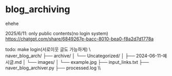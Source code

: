# blog_archiving
ehehe

2025/6/11: only public contents(no login system) 
https://chatgpt.com/share/6849267e-bacc-8010-bea0-f8a2d7d1778a

todo: make login(서로이웃 글도 가능하게)
\\\
naver_blog_arch/
├── archive/
│   └── Uncategorized/
│       ├── 2024-06-11-예시글.md
│       └── images/
│           └── example.jpg
├── input_links.txt
├── naver_blog_archiver.py
├── processed.log
\\\
